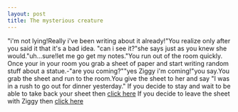 ```yaml
---
layout: post
title: The mysterious creature
---
```

"i'm not lying!Really i've been writing about it already!"You realize only after you said it that it's a bad idea.
"can i see it?"she says just as you knew she would."uh...sure!let me go get my notes."You run out of the room quickly.
Once your in your room you grab a sheet of paper and start writing random stuff about a statue.-"are you coming?""yes Ziggy i'm coming!"you say.You grab the sheet and run to the room.You give the sheet to her and say "I was in a rush to go out for dinner yesterday."
If you decide to stay and wait to be able to take back your sheet then [click here](takeSheet.md)
If you decide to leave the sheet with Ziggy then [click here](leaveSheet.md)
